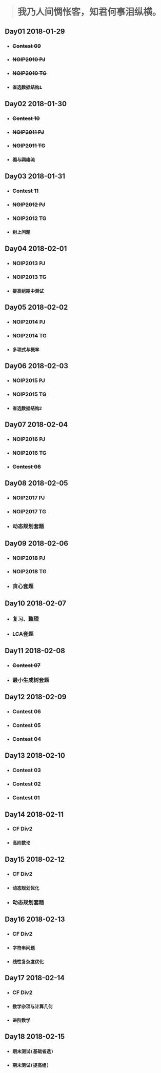 > # 我乃人间惆怅客，知君何事泪纵横。

## Day01 2018-01-29
- ### ~~Contest 09~~
- ### ~~NOIP2010 PJ~~
- ### ~~NOIP2010 TG~~
- ### ~~``省选数据结构1``~~

## Day02 2018-01-30
- ### ~~Contest 10~~
- ### ~~NOIP2011 PJ~~
- ### ~~NOIP2011 TG~~
- ### ~~``图与网络流``~~

## Day03 2018-01-31
- ### ~~Contest 11~~
- ### ~~NOIP2012 PJ~~
- ### NOIP2012 TG
- ### ``树上问题``

## Day04 2018-02-01
- ### NOIP2013 PJ
- ### NOIP2013 TG
- ### ``提高组期中测试``

## Day05 2018-02-02
- ### NOIP2014 PJ
- ### NOIP2014 TG
- ### ``多项式与概率``

## Day06 2018-02-03
- ### NOIP2015 PJ
- ### NOIP2015 TG
- ### ``省选数据结构2``

## Day07 2018-02-04
- ### NOIP2016 PJ
- ### NOIP2016 TG
- ### ~~Contest 08~~

## Day08 2018-02-05
- ### NOIP2017 PJ
- ### NOIP2017 TG
- ### 动态规划套题

## Day09 2018-02-06
- ### NOIP2018 PJ
- ### NOIP2018 TG
- ### 贪心套题

## Day10 2018-02-07
- ### 复习、整理
- ### LCA套题

## Day11 2018-02-08
- ### ~~Contest 07~~
- ### 最小生成树套题


## Day12 2018-02-09
- ### Contest 06
- ### Contest 05
- ### Contest 04

## Day13 2018-02-10
- ### Contest 03
- ### Contest 02
- ### Contest 01

## Day14 2018-02-11
- ### CF Div2
- ### ``高阶数论``

## Day15 2018-02-12
- ### CF Div2
- ### ``动态规划优化``
- ### 动态规划套题

## Day16 2018-02-13
- ### CF Div2
- ### ``字符串问题``
- ### ``线性复杂度优化``

## Day17 2018-02-14
- ### CF Div2
- ### ``数学杂项与计算几何``
- ### ``进阶数学``

## Day18 2018-02-15
- ### ``期末测试(基础省选)``
- ### ``期末测试(提高组)``
